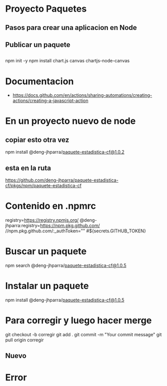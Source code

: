 # Proyecto Paquetes
## Pasos para crear una aplicacion en Node

## Publicar un paquete

##

npm init -y
npm install chart.js canvas chartjs-node-canvas
###


# Documentacion
* https://docs.github.com/en/actions/sharing-automations/creating-actions/creating-a-javascript-action


# En un proyecto nuevo de node 

## copiar esto otra vez

npm install @deng-jhparra/paquete-estadistica-cf@1.0.2

## esta en la ruta 
https://github.com/deng-jhparra/paquete-estadistica-cf/pkgs/npm/paquete-estadistica-cf


# Contenido en .npmrc

registry=https://registry.npmjs.org/
@deng-jhparra:registry=https://npm.pkg.github.com/
//npm.pkg.github.com/:_authToken=""
#${secrets.GITHUB_TOKEN}

# Buscar un paquete 

npm search @deng-jhparra/paquete-estadistica-cf@1.0.5

# Instalar un paquete

npm install @deng-jhparra/paquete-estadistica-cf@1.0.5

# Para corregir y luego hacer merge
git checkout -b corregir
git add .
git commit -m "Your commit message"
git pull origin corregir

## Nuevo

# Error